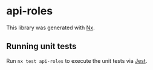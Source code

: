 # api-roles

This library was generated with [Nx](https://nx.dev).

## Running unit tests

Run `nx test api-roles` to execute the unit tests via [Jest](https://jestjs.io).
